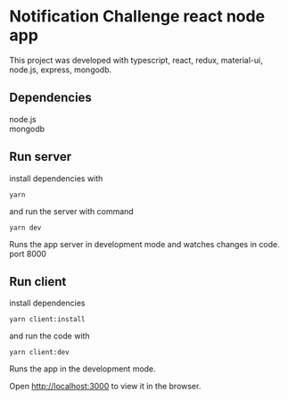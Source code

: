 # Notification Challenge react node app

This project was developed with typescript, react, redux, material-ui, node.js, express, mongodb.

## Dependencies

node.js  
mongodb  

## Run server
  
install dependencies with 
  

`yarn`


  
and run the server with command
  

`yarn dev`

  
Runs the app server in development mode and watches changes in code.
port 8000
  

## Run client
install dependencies

`yarn client:install`


and run the code with

`yarn client:dev`

  

Runs the app in the development mode.

Open [http://localhost:3000](http://localhost:3000) to view it in the browser.

  
